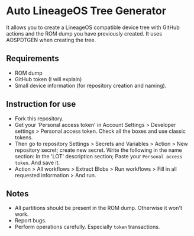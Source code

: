 # Auto LineageOS Tree Generator
It allows you to create a LineageOS compatible device tree with GitHub actions and the ROM dump you have previously created. It uses AOSPDTGEN when creating the tree.

## Requirements
- ROM dump
- GitHub token (I will explain)
- Small device information (for repository creation and naming).

## Instruction for use
- Fork this repository.
- Get your 'Personal access token' in Account Settings > Developer settings > Personal access token. Check all the boxes and use classic tokens.
- Then go to repository Settings > Secrets and Variables > Action > New repository secret; create new secret. Write the following in the name section: In the 'LOT' description section; Paste your `Personal access token`. And save it.
- Action > All workflows > Extract Blobs > Run workflows > Fill in all requested information > And run.

## Notes
- All partitions should be present in the ROM dump. Otherwise it won't work.
- Report bugs.
- Perform operations carefully. Especially `token` transactions.
